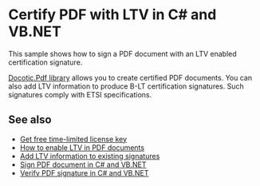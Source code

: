 # Certify PDF with LTV in C# and VB.NET

This sample shows how to sign a PDF document with an LTV enabled certification signature.

[Docotic.Pdf library](https://bitmiracle.com/pdf-library/) allows you to create certified
PDF documents. You can also add LTV information to produce B-LT certification signatures.
Such signatures comply with ETSI specifications.

## See also
* [Get free time-limited license key](https://bitmiracle.com/pdf-library/download)
* [How to enable LTV in PDF documents](https://bitmiracle.com/pdf-library/signatures/ltv)
* [Add LTV information to existing signatures](/Samples/Digital%20signatures/AddLtvInfoToSignatures)
* [Sign PDF document in C# and VB.NET](https://bitmiracle.com/pdf-library/signatures/sign)
* [Verify PDF signature in C# and VB.NET](https://bitmiracle.com/pdf-library/signatures/verify)